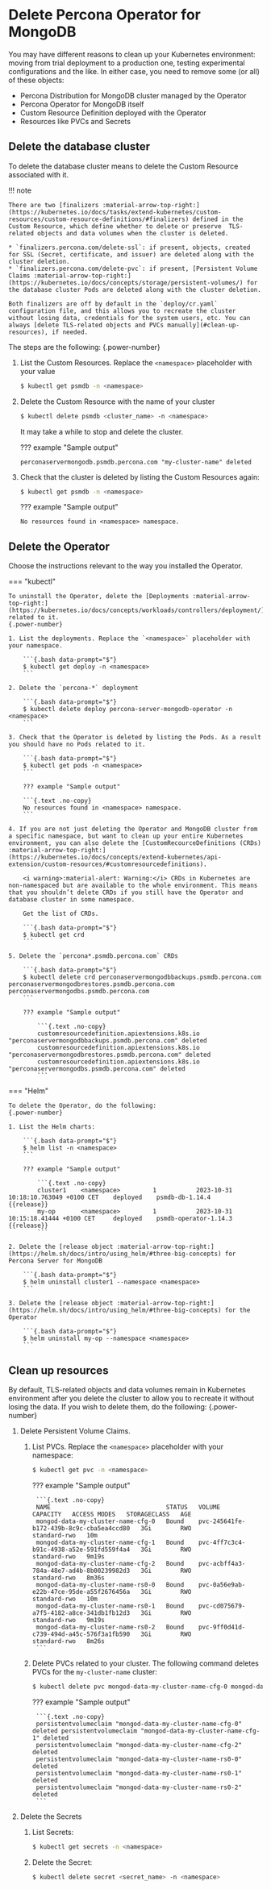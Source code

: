 # Delete Percona Operator for MongoDB

You may have different reasons to clean up your Kubernetes environment: moving from trial deployment to a production one, testing experimental configurations and the like. In either case, you need to remove some (or all) of these objects:

* Percona Distribution for MongoDB cluster managed by the Operator
* Percona Operator for MongoDB itself
* Custom Resource Definition deployed with the Operator
* Resources like PVCs and Secrets

## Delete the database cluster

To delete the database cluster means to delete the Custom Resource associated with it.

!!! note

    There are two [finalizers :material-arrow-top-right:](https://kubernetes.io/docs/tasks/extend-kubernetes/custom-resources/custom-resource-definitions/#finalizers) defined in the Custom Resource, which define whether to delete or preserve  TLS-related objects and data volumes when the cluster is deleted.

    * `finalizers.percona.com/delete-ssl`: if present, objects, created for SSL (Secret, certificate, and issuer) are deleted along with the cluster deletion.
    * `finalizers.percona.com/delete-pvc`: if present, [Persistent Volume Claims :material-arrow-top-right:](https://kubernetes.io/docs/concepts/storage/persistent-volumes/) for the database cluster Pods are deleted along with the cluster deletion.

    Both finalizers are off by default in the `deploy/cr.yaml` configuration file, and this allows you to recreate the cluster without losing data, credentials for the system users, etc. You can always [delete TLS-related objects and PVCs manually](#clean-up-resources), if needed. 

The steps are the following:
{.power-number}

1. List the Custom Resources. Replace the `<namespace>` placeholder with your value

    ```{.bash data-prompt="$"}
    $ kubectl get psmdb -n <namespace>
    ```

2. Delete the Custom Resource with the name of your cluster

    ```{.bash data-prompt="$"}
    $ kubectl delete psmdb <cluster_name> -n <namespace>
    ```

    It may take a while to stop and delete the cluster. 

    ??? example "Sample output"

    ```{.text .no-copy}
    perconaservermongodb.psmdb.percona.com "my-cluster-name" deleted
    ```

3. Check that the cluster is deleted by listing the Custom Resources again:

    ```{.bash data-prompt="$"}
    $ kubectl get psmdb -n <namespace>
    ```

    ??? example "Sample output"

    ```{.text .no-copy}
    No resources found in <namespace> namespace.
    ```

## Delete the Operator

Choose the instructions relevant to the way you installed the Operator. 

=== "kubectl"

    To uninstall the Operator, delete the [Deployments :material-arrow-top-right:](https://kubernetes.io/docs/concepts/workloads/controllers/deployment/) related to it.
    {.power-number}

    1. List the deployments. Replace the `<namespace>` placeholder with your namespace.

        ```{.bash data-prompt="$"}
        $ kubectl get deploy -n <namespace>
        ```

    2. Delete the `percona-*` deployment

        ```{.bash data-prompt="$"}
        $ kubectl delete deploy percona-server-mongodb-operator -n <namespace>
        ```

    3. Check that the Operator is deleted by listing the Pods. As a result you should have no Pods related to it.

        ```{.bash data-prompt="$"}
        $ kubectl get pods -n <namespace>
        ```
        
        ??? example "Sample output"

        ```{.text .no-copy}
        No resources found in <namespace> namespace.
        ```

    4. If you are not just deleting the Operator and MongoDB cluster from a specific namespace, but want to clean up your entire Kubernetes environment, you can also delete the [CustomRecourceDefinitions (CRDs) :material-arrow-top-right:](https://kubernetes.io/docs/concepts/extend-kubernetes/api-extension/custom-resources/#customresourcedefinitions).

        <i warning>:material-alert: Warning:</i> CRDs in Kubernetes are non-namespaced but are available to the whole environment. This means that you shouldn’t delete CRDs if you still have the Operator and database cluster in some namespace.

        Get the list of CRDs. 

        ```{.bash data-prompt="$"}
        $ kubectl get crd
        ```

    5. Delete the `percona*.psmdb.percona.com` CRDs

        ```{.bash data-prompt="$"}
        $ kubectl delete crd perconaservermongodbbackups.psmdb.percona.com perconaservermongodbrestores.psmdb.percona.com perconaservermongodbs.psmdb.percona.com
        ``` 

        ??? example "Sample output"

            ```{.text .no-copy}
            customresourcedefinition.apiextensions.k8s.io "perconaservermongodbbackups.psmdb.percona.com" deleted
            customresourcedefinition.apiextensions.k8s.io "perconaservermongodbrestores.psmdb.percona.com" deleted
            customresourcedefinition.apiextensions.k8s.io "perconaservermongodbs.psmdb.percona.com" deleted
            ```

=== "Helm"

    To delete the Operator, do the following:
    {.power-number}

    1. List the Helm charts:

        ```{.bash data-prompt="$"}
        $ helm list -n <namespace>
        ```

        ??? example "Sample output"

            ```{.text .no-copy}
            cluster1    <namespace>         1           2023-10-31 10:18:10.763049 +0100 CET    deployed    psmdb-db-1.14.4         {{release}}
            my-op       <namespace>         1           2023-10-31 10:15:18.41444 +0100 CET     deployed    psmdb-operator-1.14.3   {{release}}
            ```

    2. Delete the [release object :material-arrow-top-right:](https://helm.sh/docs/intro/using_helm/#three-big-concepts) for Percona Server for MongoDB 

        ```{.bash data-prompt="$"}
        $ helm uninstall cluster1 --namespace <namespace>
        ```

    3. Delete the [release object :material-arrow-top-right:](https://helm.sh/docs/intro/using_helm/#three-big-concepts) for the Operator 

        ```{.bash data-prompt="$"}
        $ helm uninstall my-op --namespace <namespace>
        ```

## Clean up resources
 
By default, TLS-related objects and data volumes remain in Kubernetes environment after you delete the cluster to allow you to recreate it without losing the data. If you wish to delete them, do the following:
{.power-number}

1. Delete Persistent Volume Claims.

    1. List PVCs. Replace the `<namespace>` placeholder with your namespace:

        ```{.bash data-prompt="$"}
        $ kubectl get pvc -n <namespace>
        ```    

        ??? example "Sample output"    

            ```{.text .no-copy}
            NAME                                STATUS   VOLUME                                     CAPACITY   ACCESS MODES   STORAGECLASS   AGE
            mongod-data-my-cluster-name-cfg-0   Bound    pvc-245641fe-b172-439b-8c9c-cba5ea4ccd80   3Gi        RWO            standard-rwo   10m
            mongod-data-my-cluster-name-cfg-1   Bound    pvc-4ff7c3c4-b91c-4938-a52e-591fd559f4a4   3Gi        RWO            standard-rwo   9m19s
            mongod-data-my-cluster-name-cfg-2   Bound    pvc-acbff4a3-784a-48e7-ad4b-8b00239982d3   3Gi        RWO            standard-rwo   8m36s
            mongod-data-my-cluster-name-rs0-0   Bound    pvc-0a56e9ab-e22b-47ce-95de-a55f2676456a   3Gi        RWO            standard-rwo   10m
            mongod-data-my-cluster-name-rs0-1   Bound    pvc-cd075679-a7f5-4182-a8ce-341db1fb12d3   3Gi        RWO            standard-rwo   9m19s
            mongod-data-my-cluster-name-rs0-2   Bound    pvc-9ff0d41d-c739-494d-a45c-576f3a1fb590   3Gi        RWO            standard-rwo   8m26s
            ```

    2. Delete PVCs related to your cluster. The following command deletes PVCs for the `my-cluster-name` cluster:       

        ```{.bash data-prompt="$"}
        $ kubectl delete pvc mongod-data-my-cluster-name-cfg-0 mongod-data-my-cluster-name-cfg-1 mongod-data-my-cluster-name-cfg-2 mongod-data-my-cluster-name-rs0-0 mongod-data-my-cluster-name-rs0-1 mongod-data-my-cluster-name-rs0-2 -n <namespace>
        ```    

        ??? example "Sample output"       

            ```{.text .no-copy}
            persistentvolumeclaim "mongod-data-my-cluster-name-cfg-0" deleted persistentvolumeclaim "mongod-data-my-cluster-name-cfg-1" deleted
            persistentvolumeclaim "mongod-data-my-cluster-name-cfg-2" deleted
            persistentvolumeclaim "mongod-data-my-cluster-name-rs0-0" deleted
            persistentvolumeclaim "mongod-data-my-cluster-name-rs0-1" deleted
            persistentvolumeclaim "mongod-data-my-cluster-name-rs0-2" deleted
            ```    

2. Delete the Secrets

    1. List Secrets:    

        ```{.bash data-prompt="$"}
        $ kubectl get secrets -n <namespace>
        ```    

    2. Delete the Secret:
        
        ```{.bash data-prompt="$"}
        $ kubectl delete secret <secret_name> -n <namespace>
        ```

